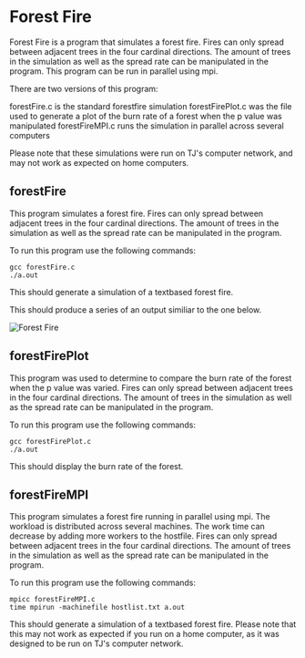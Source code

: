 # Forest Fire

Forest Fire is a program that simulates a forest fire.  Fires can only spread between adjacent trees in the four cardinal directions.  The amount of trees in the simulation as well as the spread rate can be manipulated in the program.  This program can be run in parallel using mpi.

There are two versions of this program:  

forestFire.c is the standard forestfire simulation
forestFirePlot.c was the file used to generate a plot of the burn rate of a forest when the p value was manipulated
forestFireMPI.c runs the simulation in parallel across several computers

Please note that these simulations were run on TJ's computer network, and may not work as expected on home computers.  

## forestFire

This program simulates a forest fire.  Fires can only spread between adjacent trees in the four cardinal directions.  The amount of trees in the simulation as well as the spread rate can be manipulated in the program.

  To run this program use the following commands:

    gcc forestFire.c
    ./a.out

This should generate a simulation of a textbased forest fire.
  
This should produce a series of an output similiar to the one below.

![Forest Fire](https://raw.githubusercontent.com/z-ng/Parallel_Computing/main/Forest_Fire/forestFire.gif)

## forestFirePlot

This program was used to determine to compare the burn rate of the forest when the p value was varied.  Fires can only spread between adjacent trees in the four cardinal directions.  The amount of trees in the simulation as well as the spread rate can be manipulated in the program.

  To run this program use the following commands:

    gcc forestFirePlot.c
    ./a.out

This should display the burn rate of the forest.

## forestFireMPI

This program simulates a forest fire running in parallel using mpi.  The workload is distributed across several machines.  The work time can decrease by adding more workers to the hostfile.  Fires can only spread between adjacent trees in the four cardinal directions.  The amount of trees in the simulation as well as the spread rate can be manipulated in the program.

  To run this program use the following commands:

    mpicc forestFireMPI.c
    time mpirun -machinefile hostlist.txt a.out

This should generate a simulation of a textbased forest fire.  Please note that this may not work as expected if you run on a home computer, as it was designed to be run on TJ's computer network.


